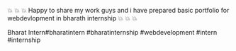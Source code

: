 💥 💥 💥 Happy to share my work guys and i have prepared basic portfolio for webdevlopment in bharath internship 💥 💥 💥 

Bharat Intern#bharatintern #bharatinternship #webdevelopment #intern #internship
